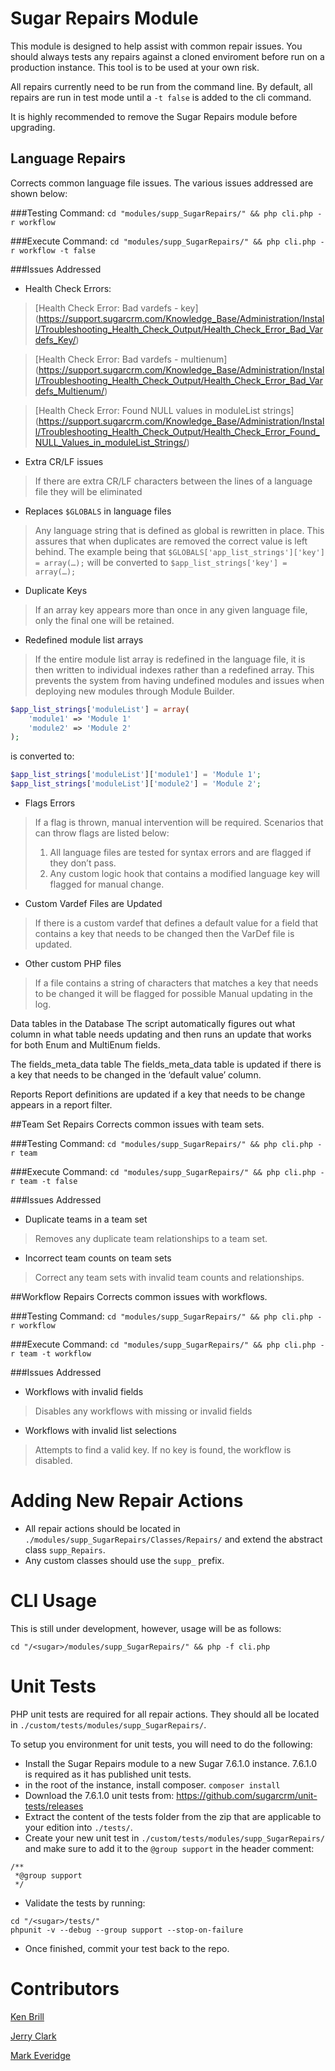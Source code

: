 # Sugar Repairs Module
This module is designed to help assist with common repair issues. You should always tests any repairs against a cloned enviroment before run on a production instance. This tool is to be used at your own risk.

All repairs currently need to be run from the command line. By default, all repairs are run in test mode until a `-t false` is added to the cli command.

It is highly recommended to remove the Sugar Repairs module before upgrading.

## Language Repairs
Corrects common language file issues. The various issues addressed are shown below:

###Testing Command:
`cd "modules/supp_SugarRepairs/" && php cli.php -r workflow`

###Execute Command:
`cd "modules/supp_SugarRepairs/" && php cli.php -r workflow -t false`

###Issues Addressed
* Health Check Errors:

>[Health Check Error: Bad vardefs - key] (https://support.sugarcrm.com/Knowledge_Base/Administration/Install/Troubleshooting_Health_Check_Output/Health_Check_Error_Bad_Vardefs_Key/)

>[Health Check Error: Bad vardefs - multienum] (https://support.sugarcrm.com/Knowledge_Base/Administration/Install/Troubleshooting_Health_Check_Output/Health_Check_Error_Bad_Vardefs_Multienum/)

>[Health Check Error: Found NULL values in moduleList strings] (https://support.sugarcrm.com/Knowledge_Base/Administration/Install/Troubleshooting_Health_Check_Output/Health_Check_Error_Found_NULL_Values_in_moduleList_Strings/)

* Extra CR/LF issues
>If there are extra CR/LF characters between the lines of a language file they will be eliminated

* Replaces `$GLOBALS` in language files
>Any language string that is defined as global is rewritten in place.  This assures that when duplicates are removed the correct value is left behind. The example being that `$GLOBALS['app_list_strings']['key'] = array(…);` will be converted to `$app_list_strings['key'] = array(…);`

* Duplicate Keys
>If an array key appears more than once in any given language file, only the final one will be retained.

* Redefined module list arrays
>If the entire module list array is redefined in the language file, it is then written to individual indexes rather than a redefined array. This prevents the system from having undefined modules and issues when deploying new modules through Module Builder. 
```php
$app_list_strings['moduleList'] = array(
    'module1' => 'Module 1'
    'module2' => 'Module 2'
);
```
is converted to:
```php
$app_list_strings['moduleList']['module1'] = 'Module 1';
$app_list_strings['moduleList']['module2'] = 'Module 2';
```
* Flags Errors
>If a flag is thrown, manual intervention will be required. Scenarios that can throw flags are listed below:
>
>1. All language files are tested for syntax errors and are flagged if they don’t pass.  
>2. Any custom logic hook that contains a modified language key will flagged for manual change.

* Custom Vardef Files are Updated
>If there is a custom vardef that defines a default value for a field that contains a key that needs to be changed then the VarDef file is updated.
 
* Other custom PHP files
>If a file contains a string of characters that matches a key that needs to be changed it will be flagged for possible Manual updating in the log. 
 
Data tables in the Database
            The script automatically figures out what column in what table needs updating and then runs an update that works for both Enum and MultiEnum fields.
 
The fields_meta_data table
            The fields_meta_data table is updated if there is a key that needs to be changed in the ‘default value’ column.
 
Reports
            Report definitions are updated if a key that needs to be change appears in a report filter.
 

##Team Set Repairs
Corrects common issues with team sets.

###Testing Command:
`cd "modules/supp_SugarRepairs/" && php cli.php -r team`

###Execute Command:
`cd "modules/supp_SugarRepairs/" && php cli.php -r team -t false`

###Issues Addressed
* Duplicate teams in a team set
> Removes any duplicate team relationships to a team set.
       
* Incorrect team counts on team sets
> Correct any team sets with invalid team counts and relationships.
    
##Workflow Repairs
Corrects common issues with workflows.

###Testing Command:
`cd "modules/supp_SugarRepairs/" && php cli.php -r workflow`

###Execute Command:
`cd "modules/supp_SugarRepairs/" && php cli.php -r team -t workflow`

###Issues Addressed
* Workflows with invalid fields
> Disables any workflows with missing or invalid fields
       
* Workflows with invalid list selections
> Attempts to find a valid key. If no key is found, the workflow is disabled.
       
# Adding New Repair Actions
* All repair actions should be located in `./modules/supp_SugarRepairs/Classes/Repairs/` and extend the abstract class `supp_Repairs`. 
* Any custom classes should use the `supp_` prefix.

# CLI Usage
This is still under development, however, usage will be as follows:

```
cd "/<sugar>/modules/supp_SugarRepairs/" && php -f cli.php
```

# Unit Tests
PHP unit tests are required for all repair actions. They should all be located in `./custom/tests/modules/supp_SugarRepairs/`.

To setup you environment for unit tests, you will need to do the following:

* Install the Sugar Repairs module to a new Sugar 7.6.1.0 instance. 7.6.1.0 is required as it has published unit tests.
* in the root of the instance, install composer. `composer install`
* Download the 7.6.1.0 unit tests from: https://github.com/sugarcrm/unit-tests/releases
* Extract the content of the tests folder from the zip that are applicable to your edition into `./tests/`.
* Create your new unit test in `./custom/tests/modules/supp_SugarRepairs/` and make sure to add it to the `@group support` in the header comment:
```
/**
 *@group support
 */
```

* Validate the tests by running:

```
cd "/<sugar>/tests/"
phpunit -v --debug --group support --stop-on-failure
```

* Once finished, commit your test back to the repo.

# Contributors
[Ken Brill](https://github.com/kbrill)

[Jerry Clark](https://github.com/geraldclark)

[Mark Everidge](https://github.com/meveridge)
